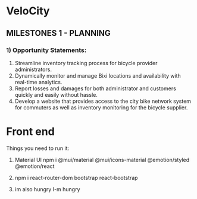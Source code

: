 # VeloCity

## MILESTONES 1 - PLANNING

### 1) Opportunity Statements:

1. Streamline inventory tracking process for bicycle provider administrators.
2. Dynamically monitor and manage Bixi locations and availability with real-time analytics.
3. Report losses and damages for both administrator and customers quickly and easily without hassle.
4. Develop a website that provides access to the city bike network system for commuters as well as inventory monitoring for the bicycle supplier.

# Front end

Things you need to run it:

1. Material UI
   npm i @mui/material @mui/icons-material @emotion/styled @emotion/react

2. npm i react-router-dom bootstrap react-bootstrap

3. im also hungry
   I-m hungry
